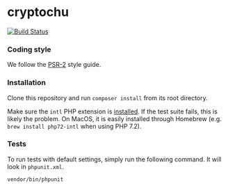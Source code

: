 # cryptochu

[![Build Status](https://travis-ci.com/epels/cryptochu.svg?token=fFCsEza59TasaQuy6qDV&branch=master)](https://travis-ci.com/epels/cryptochu)

### Coding style
We follow the [PSR-2](http://www.php-fig.org/psr/psr-2/) style guide.

### Installation
Clone this repository and run `composer install` from its root directory.

Make sure the `intl` PHP extension is [installed](http://php.net/manual/en/intl.installation.php). If the test suite fails, this is likely the problem.
On MacOS, it is easily installed through Homebrew (e.g. `brew install php72-intl` when using PHP 7.2).

### Tests
To run tests with default settings, simply run the following command. It will look in `phpunit.xml`.
```
vendor/bin/phpunit
```
